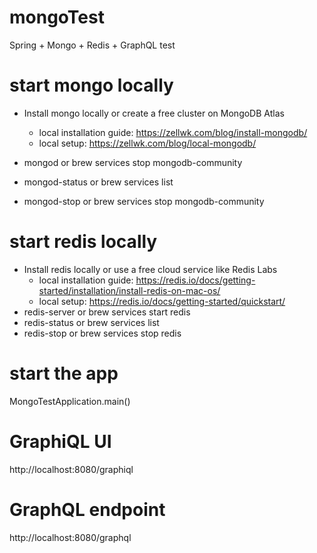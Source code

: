 # mongoTest
Spring + Mongo + Redis + GraphQL test

# start mongo locally
- Install mongo locally or create a free cluster on MongoDB Atlas
  - local installation guide: https://zellwk.com/blog/install-mongodb/
  - local setup: https://zellwk.com/blog/local-mongodb/
  
- mongod or brew services stop mongodb-community
- mongod-status or brew services list
- mongod-stop or brew services stop mongodb-community

# start redis locally
- Install redis locally or use a free cloud service like Redis Labs
  - local installation guide: https://redis.io/docs/getting-started/installation/install-redis-on-mac-os/
  - local setup: https://redis.io/docs/getting-started/quickstart/
- redis-server or brew services start redis
- redis-status or brew services list
- redis-stop or brew services stop redis

# start the app
MongoTestApplication.main()

# GraphiQL UI
http://localhost:8080/graphiql

# GraphQL endpoint
http://localhost:8080/graphql
